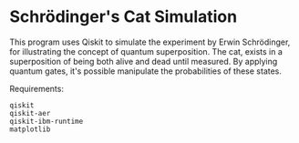 # Schrödinger's Cat Simulation
This program uses Qiskit to simulate the  experiment by Erwin Schrödinger, for illustrating the concept of quantum superposition. The cat, exists in a superposition of being both alive and dead until measured. By applying quantum gates, it's possible manipulate the probabilities of these states.


Requirements:

```plaintext
qiskit
qiskit-aer
qiskit-ibm-runtime
matplotlib
```

